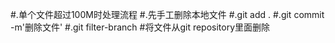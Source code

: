 #.单个文件超过100M时处理流程
#.先手工删除本地文件
#.git add .
#.git commit -m'删除文件'
#.git filter-branch  #将文件从git repository里面删除
